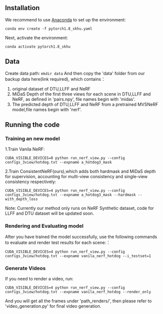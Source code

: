 
## Installation

We recommend to use [Anaconda](https://www.anaconda.com/products/individual) to set up the environment: 

```conda env create -f pytorch1.8_skhu.yaml```

Next, activate the environment:

```conda activate pytorch1.8_skhu```

## Data

Create data path:
```mkdir data```
And then copy the 'data' folder from our backup data here(link required), which contains：

1. original dataset of DTU,LLFF and NeRF 
2. MiDaS Depth of the first three views for each scene in DTU,LLFF and NeRF, as defined in 'pairs.npy', file names begin with 'midas'.
3. The predicted depth of DTU,LLFF and NeRF from a pretrained MVSNeRF model,file names begin with 'nerf'.

## Running the code

### Training an new model

1.Train Vanila NeRF:

```CUDA_VISIBLE_DEVICES=0 python run_nerf_view.py --config configs_3view/hotdog.txt --expname a_hotdog3_mask```

2.Train ConsistentNeRF(ours),which adds both hardmask and MiDaS depth for supervision, accounting for multi-view consistency and single-view consistency respectively:

```CUDA_VISIBLE_DEVICES=4 python run_nerf_view.py --config configs_3view/hotdog.txt --expname a_hotdog3_mask --hardmask --with_depth_loss```

Note: Currently our method only runs on NeRF Synthetic dataset, code for LLFF and DTU dataset will be updated soon.

### Rendering and Evaluating model

After you have trained the model successfully, use the following commands to evaluate and render test results for each scene:：

```CUDA_VISIBLE_DEVICES=4 python run_nerf_view.py --config configs_3view/hotdog.txt --expname vanila_nerf_hotdog --i_testset=1```

### Generate Videos
If you need to render a video, run: 

```CUDA_VISIBLE_DEVICES=4 python run_nerf_view.py --config configs_3view/hotdog.txt --expname vanila_nerf_hotdog --render_only```

And you will get all the frames under 'path_renders/', then please refer to 'video_generation.py' for final video generation.

